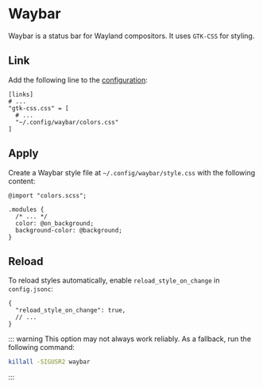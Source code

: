 # Waybar

Waybar is a status bar for Wayland compositors. It uses `GTK-CSS` for styling.

<!--@include: ./_gtk-issue.md-->

## Link

Add the following line to the [configuration](/configuration#linking-generated-files):

```toml{5}
[links]
# ...
"gtk-css.css" = [
  # ...
  "~/.config/waybar/colors.css"
]
```

<!--@include: ./_regen.md-->

## Apply

Create a Waybar style file at `~/.config/waybar/style.css` with the following content:

```css{1,5,6}
@import "colors.scss";

.modules {
  /* ... */
  color: @on_background;
  background-color: @background;
}
```

## Reload

To reload styles automatically, enable `reload_style_on_change` in `config.jsonc`:

```jsonc{2}
{
  "reload_style_on_change": true,
  // ...
}
```

::: warning
This option may not always work reliably. As a fallback, run the following command:

```bash
killall -SIGUSR2 waybar
```

:::
